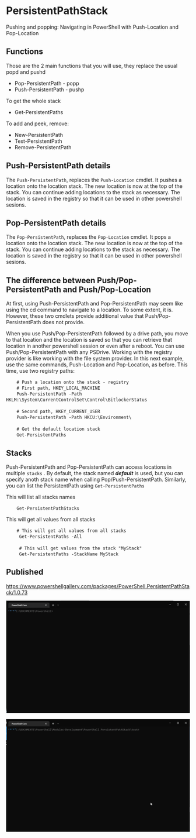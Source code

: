 # PersistentPathStack

Pushing and popping: Navigating in PowerShell with Push-Location and Pop-Location


## Functions

Those are the 2 main functions that you will use, they replace the usual popd and pushd

- Pop-PersistentPath - popp
- Push-PersistentPath - pushp

To get the whole stack 
- Get-PersistentPaths

To add and peek, remove:

- New-PersistentPath
- Test-PersistentPath
- Remove-PersistentPath


## Push-PersistentPath details

The ```Push-PersistentPath```, replaces the ```Push-Location``` cmdlet. It pushes a location onto the location stack. The new location is now at the top of the stack. You can continue adding locations to the stack as necessary. The location is saved in the registry so that it can be used in other powershell sesions.

## Pop-PersistentPath details

The ```Pop-PersistentPath```, replaces the ```Pop-Location``` cmdlet. It pops a location onto the location stack. The new location is now at the top of the stack. You can continue adding locations to the stack as necessary. The location is saved in the registry so that it can be used in other powershell sesions.

## The difference between Push/Pop-PersistentPath and Push/Pop-Location

At first, using Push-PersistentPath and Pop-PersistentPath may seem like using the cd command to navigate to a location. To some extent, it is. However, these two cmdlets provide additional value that Push/Pop-PersistentPath does not provide.

When you use Push/Pop-PersistentPath followed by a drive path, you move to that location and the location is saved so that you can retrieve that location in another powershell session or even after a reboot. You can use Push/Pop-PersistentPath with any PSDrive. Working with the registry provider is like working with the file system provider. In this next example, use the same commands, Push-Location and Pop-Location, as before. This time, use two registry paths:

```
	# Push a location onto the stack - registry
	# First path, HKEY_LOCAL_MACHINE
	Push-PersistentPath -Path HKLM:\System\CurrentControlSet\Control\BitlockerStatus

	# Second path, HKEY_CURRENT_USER
	Push-PersistentPath -Path HKCU:\Environment\

	# Get the default location stack
	Get-PersistentPaths
```

## Stacks

Push-PersistentPath and Pop-PersistentPath can access locations in multiple ```stacks``` . By default, the stack named ***default*** is used, but you can specify anoth stack name when calling Pop/Push-PersistentPath. Similarly, you can list the PersistentPath using ```Get-PersistentPaths```

This will list all stacks names

```
    Get-PersistentPathStacks
```

This will get all values from all stacks

```
	# This will get all values from all stacks
     Get-PersistentPaths -All

     # This will get values from the stack "MyStack"
     Get-PersistentPaths -StackName MyStack
```


## Published

https://www.powershellgallery.com/packages/PowerShell.PersistentPathStack/1.0.73

![demo](https://raw.githubusercontent.com/arsscriptum/PowerShell.PersistentPathStack/main/gif/demo.gif)

![test](https://raw.githubusercontent.com/arsscriptum/PowerShell.PersistentPathStack/main/gif/test.gif)

